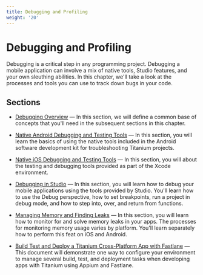 ```yaml
---
title: Debugging and Profiling
weight: '20'
---
```


# Debugging and Profiling

Debugging is a critical step in any programming project. Debugging a mobile application can involve a mix of native tools, Studio features, and your own sleuthing abilities. In this chapter, we'll take a look at the processes and tools you can use to track down bugs in your code.

## Sections

* [Debugging Overview](/guide/Titanium_SDK/Titanium_SDK_How-tos/Debugging_and_Profiling/Debugging_Overview/) — In this section, we will define a common base of concepts that you'll need in the subsequent sections in this chapter.

* [Native Android Debugging and Testing Tools](/guide/Titanium_SDK/Titanium_SDK_How-tos/Debugging_and_Profiling/Native_Android_Debugging_and_Testing_Tools/) — In this section, you will learn the basics of using the native tools included in the Android software development kit for troubleshooting Titanium projects.

* [Native iOS Debugging and Testing Tools](/guide/Titanium_SDK/Titanium_SDK_How-tos/Debugging_and_Profiling/Native_iOS_Debugging_and_Testing_Tools/) — In this section, you will about the testing and debugging tools provided as part of the Xcode environment.

* [Debugging in Studio](/guide/Titanium_SDK/Titanium_SDK_How-tos/Debugging_and_Profiling/Debugging_in_Studio/) — In this section, you will learn how to debug your mobile applications using the tools provided by Studio. You'll learn how to use the Debug perspective, how to set breakpoints, run a project in debug mode, and how to step into, over, and return from functions.

* [Managing Memory and Finding Leaks](/guide/Titanium_SDK/Titanium_SDK_How-tos/Debugging_and_Profiling/Managing_Memory_and_Finding_Leaks/) — In this section, you will learn how to monitor for and solve memory leaks in your apps. The processes for monitoring memory usage varies by platform. You'll learn separately how to perform this feat on iOS and Android.

* [Build Test and Deploy a Titanium Cross-Platform App with Fastlane](/guide/Titanium_SDK/Titanium_SDK_How-tos/Debugging_and_Profiling/Build_Test_and_Deploy_a_Titanium_Cross-Platform_App_with_Fastlane/) — This document will demonstrate one way to configure your environment to manage several build, test, and deployment tasks when developing apps with Titanium using Appium and Fastlane.
